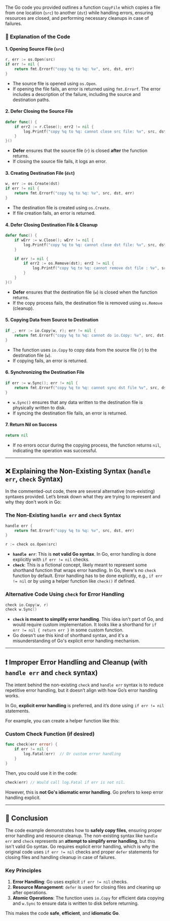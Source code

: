The Go code you provided outlines a function `CopyFile` which copies a file from one location (`src`) to another (`dst`) while handling errors, ensuring resources are closed, and performing necessary cleanups in case of failures.

### 🚨 **Explanation of the Code**

#### **1. Opening Source File (`src`)**
```go
r, err := os.Open(src)
if err != nil {
	return fmt.Errorf("copy %q to %q: %v", src, dst, err)
}
```
- The source file is opened using `os.Open`.
- If opening the file fails, an error is returned using `fmt.Errorf`. The error includes a description of the failure, including the source and destination paths.

#### **2. Defer Closing the Source File**
```go
defer func() {
	if err2 := r.Close(); err2 != nil {
		log.Printf("copy %q to %q: cannot close src file: %v", src, dst, err2)
	}
}()
```
- **Defer** ensures that the source file (`r`) is closed **after** the function returns.
- If closing the source file fails, it logs an error.

#### **3. Creating Destination File (`dst`)**
```go
w, err := os.Create(dst)
if err != nil {
	return fmt.Errorf("copy %q to %q: %v", src, dst, err)
}
```
- The destination file is created using `os.Create`.
- If file creation fails, an error is returned.

#### **4. Defer Closing Destination File & Cleanup**
```go
defer func() {
	if wErr := w.Close(); wErr != nil {
		log.Printf("copy %q to %q: cannot close dst file: %v", src, dst, wErr)
	}

	if err != nil {
		if err2 := os.Remove(dst); err2 != nil {
			log.Printf("copy %q to %q: cannot remove dst file : %v", src, dst, err2)
		}
	}
}()
```
- **Defer** ensures that the destination file (`w`) is closed when the function returns.
- If the copy process fails, the destination file is removed using `os.Remove` (cleanup).

#### **5. Copying Data from Source to Destination**
```go
if _, err := io.Copy(w, r); err != nil {
	return fmt.Errorf("copy %q to %q: cannot do io.Copy: %v", src, dst, err)
}
```
- The function uses `io.Copy` to copy data from the source file (`r`) to the destination file (`w`).
- If copying fails, an error is returned.

#### **6. Synchronizing the Destination File**
```go
if err := w.Sync(); err != nil {
	return fmt.Errorf("copy %q to %q: cannot sync dst file %v", src, dst, err)
}
```
- `w.Sync()` ensures that any data written to the destination file is physically written to disk.
- If syncing the destination file fails, an error is returned.

#### **7. Return Nil on Success**
```go
return nil
```
- If no errors occur during the copying process, the function returns `nil`, indicating the operation was successful.

---

## ❌ **Explaining the Non-Existing Syntax (`handle err`, `check` Syntax)**

In the commented-out code, there are several alternative (non-existing) syntaxes provided. Let’s break down what they are trying to represent and why they don't work in Go:

### **The Non-Existing `handle err` and `check` Syntax**
```go
handle err {
	return fmt.Errorf("copy %q to %q: %v", src, dst, err)
}

r := check os.Open(src)
```

- **`handle err`**: This is **not valid Go syntax**. In Go, error handling is done explicitly with `if err != nil` checks.
- **`check`**: This is a fictional concept, likely meant to represent some shorthand function that wraps error handling. In Go, there's no `check` function by default. Error handling has to be done explicitly, e.g., `if err != nil` or by using a helper function like `check()` if defined.

### **Alternative Code Using `check` for Error Handling**
```go
check io.Copy(w, r)
check w.Sync()
```
- **`check` is meant to simplify error handling**. This idea isn't part of Go, and would require custom implementation. It looks like a shorthand for `if err != nil { return err }` in some custom function.
- Go doesn't use this kind of shorthand syntax, and it's a misunderstanding of Go's explicit error handling mechanism.

---

## ❗️ **Improper Error Handling and Cleanup (with `handle err` and `check` syntax)**
The intent behind the non-existing `check` and `handle err` syntax is to reduce repetitive error handling, but it doesn’t align with how Go’s error handling works.

In Go, **explicit error handling** is preferred, and it’s done using `if err != nil` statements.

For example, you can create a helper function like this:

### **Custom Check Function (if desired)**
```go
func check(err error) {
	if err != nil {
		log.Fatal(err)  // Or custom error handling
	}
}
```
Then, you could use it in the code:
```go
check(err) // Would call log.Fatal if err is not nil.
```
However, this is **not Go's idiomatic error handling**. Go prefers to keep error handling explicit.

---

## 🚀 **Conclusion**
The code example demonstrates how to **safely copy files**, ensuring proper error handling and resource cleanup. The non-existing syntax like `handle err` and `check` represents an **attempt to simplify error handling**, but this isn't valid Go syntax. Go requires explicit error handling, which is why the original code uses `if err != nil` checks and proper `defer` statements for closing files and handling cleanup in case of failures.

### **Key Principles**
1. **Error Handling**: Go uses explicit `if err != nil` checks.
2. **Resource Management**: `defer` is used for closing files and cleaning up after operations.
3. **Atomic Operations**: The function uses `io.Copy` for efficient data copying and `w.Sync` to ensure data is written to disk before returning.

This makes the code **safe**, **efficient**, and **idiomatic Go**.